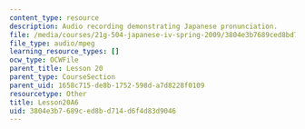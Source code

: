 ```yaml
---
content_type: resource
description: Audio recording demonstrating Japanese pronunciation.
file: /media/courses/21g-504-japanese-iv-spring-2009/3804e3b7689ced8bd714d6f4d83d9046_Lesson20A6.mp3
file_type: audio/mpeg
learning_resource_types: []
ocw_type: OCWFile
parent_title: Lesson 20
parent_type: CourseSection
parent_uid: 1658c715-de8b-1752-598d-a7d8228f0109
resourcetype: Other
title: Lesson20A6
uid: 3804e3b7-689c-ed8b-d714-d6f4d83d9046
---
```

